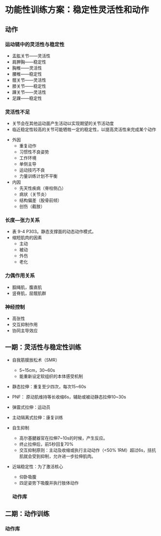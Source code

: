 # 功能性训练方案：稳定性灵活性和动作

## 动作

### 运动链中的灵活性与稳定性

- 盂肱关节——灵活性
- 肩胛胸——稳定性
- 胸椎——灵活性
- 腰椎——稳定性
- 髋关节——灵活性
- 膝关节——稳定性
- 踝关节——灵活性
- 足踝——稳定性



### 灵活性不足

- 关节会在其他运动面产生活动以实现期望的关节活动度
- 临近稳定性较高的关节可能牺牲一定的稳定性，以提高灵活性来完成某个动作

+ 外因
    + 重复动作
    + 习惯性不良姿势
    + 工作环境
    + 单侧主导
    + 运动技巧不良
    + 力量训练计划不平衡
+ 内因
    + 先天性疾病（脊柱侧凸）
    + 病状（关节炎）
    + 结构偏差（股骨前倾）
    + 创伤（截肢）

### 长度—张力关系

- 表 9-4 P303。静态支撑面的动态动作模式。
- 缩短肌肉的因素
    - 主动
    - 被动
    - 外伤
    - 老化



### 力偶作用关系

- 腘绳肌，腹直肌
- 竖脊肌，屈髋肌群

### 神经控制

-  高张性
- 交互抑制作用
- 协同主导效应





## 一期：灵活性与稳定性训练

- 自我筋膜放松术（SMR） 
    - 5~15cm，30~60s
    - 能重新设定软组织的本体感受机制

- 静态拉伸：重复至少四次，每次15~60s

- PNF： 原动肌维持等长收缩6s，辅助或被动静态拉伸10~30s
- 弹震式拉伸：运动员
- 主动隔离式拉伸：康复训练
- 自生抑制
    - 高尔基腱器官在拉伸7~10s的时候，产生反应。
    - 终止拉伸后，前5秒回复70%
    - 交互抑制原则：主动及收缩或执行主动动作（<50% 1RM）超过6s，拮抗肌就会受到抑制，允许进一步拉伸肌肉。
- 近端稳定性：为了激活核心
    - 仰卧吸腹
    - 四足姿势下吸腹并执行肢体动作

    ### 动作库










## 二期：动作训练

### 动作库